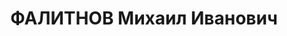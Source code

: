---
title: ФАЛИТНОВ Михаил Иванович
description: '1899 г.р., русский, член ВКП(б) с 1927, пом. нач. 2 о/я АБТ отдела КВО,
  капитан.

  Арестован 18.10.1937. Приговор: ВК ВС СССР 21.12.1937 - ВМН, расстрелян 21.12.1937,
  Киев.

  Реабилитирован 16.05.1957'
---